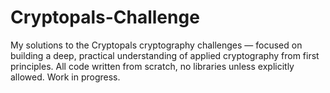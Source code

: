 # Cryptopals-Challenge
My solutions to the Cryptopals cryptography challenges — focused on building a deep, practical understanding of applied cryptography from first principles. All code written from scratch, no libraries unless explicitly allowed. Work in progress.
